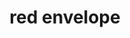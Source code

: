 ---
layout: activities
title: red envelope
emoji: red_envelope
permalink: 🧧.html
image: assets/img/3moji/red_envelope.png
---